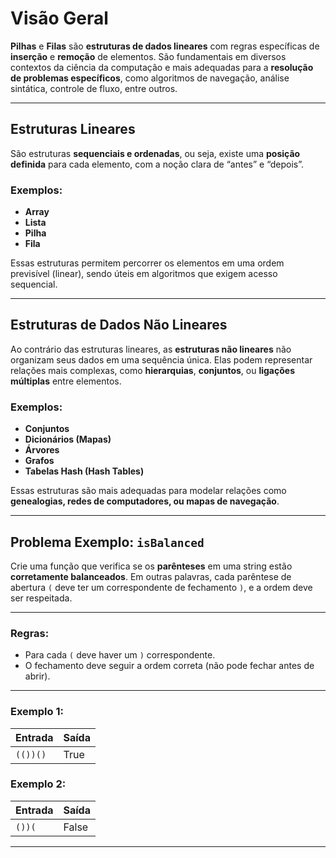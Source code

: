 # Visão Geral

**Pilhas** e **Filas** são **estruturas de dados lineares** com regras específicas de **inserção** e **remoção** de elementos. São fundamentais em diversos contextos da ciência da computação e mais adequadas para a **resolução de problemas específicos**, como algoritmos de navegação, análise sintática, controle de fluxo, entre outros.

---

## Estruturas Lineares

São estruturas **sequenciais e ordenadas**, ou seja, existe uma **posição definida** para cada elemento, com a noção clara de “antes” e “depois”.

### Exemplos:

* **Array**
* **Lista**
* **Pilha**
* **Fila**

Essas estruturas permitem percorrer os elementos em uma ordem previsível (linear), sendo úteis em algoritmos que exigem acesso sequencial.

---

## Estruturas de Dados Não Lineares

Ao contrário das estruturas lineares, as **estruturas não lineares** não organizam seus dados em uma sequência única. Elas podem representar relações mais complexas, como **hierarquias**, **conjuntos**, ou **ligações múltiplas** entre elementos.

### Exemplos:

* **Conjuntos**
* **Dicionários (Mapas)**
* **Árvores**
* **Grafos**
* **Tabelas Hash (Hash Tables)**

Essas estruturas são mais adequadas para modelar relações como **genealogias, redes de computadores, ou mapas de navegação**.

---

## Problema Exemplo: `isBalanced`

Crie uma função que verifica se os **parênteses** em uma string estão **corretamente balanceados**. Em outras palavras, cada parêntese de abertura `(` deve ter um correspondente de fechamento `)`, e a ordem deve ser respeitada.

---

### Regras:

* Para cada `(` deve haver um `)` correspondente.
* O fechamento deve seguir a ordem correta (não pode fechar antes de abrir).

---

### Exemplo 1:

| Entrada  | Saída |
| -------- | ----- |
| `(())()` | True  |

### Exemplo 2:

| Entrada | Saída |
| ------- | ----- |
| `())(`  | False |

---
